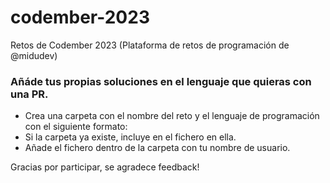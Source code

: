 # codember-2023
Retos de Codember 2023 (Plataforma de retos de programación de @midudev)

### Añáde tus propias soluciones en el lenguaje que quieras con una PR.
- Crea una carpeta con el nombre del reto y el lenguaje de programación con el siguiente formato: <retoX-lenguaje>
- Si la carpeta ya existe, incluye en el fichero en ella.
- Añade el fichero dentro de la carpeta con tu nombre de usuario.


Gracias por participar, se agradece feedback!
